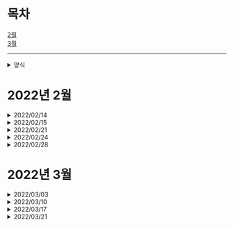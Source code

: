  # 목차

 [2월](https://github.com/urous3814/urous3814/blob/main/Development_log.md#2022%EB%85%84-2%EC%9B%94)   
 [3월](https://github.com/urous3814/urous3814/blob/main/Development_log.md#2022%EB%85%84-3%EC%9B%94)
  
---

<details>
<summary>양식</summary>
<div markdown="1">
  
---

## 날짜 [개발 Location]

### [프로젝트명](프로젝트 레포 링크)

#### 프로그램명
  
  * 주요변경사항(보충설명)
    * 하위 변경사항
      * 하위 변경사항 설명

#### 회의
  
  * 활동명
    * 주요 내용
      * 결과 및 보충내용
  
---
 
</div>
</details>

# 2022년 2월

<details>
<summary>2022/02/14</summary>
<div markdown="1">  
 
-----------------------------------------------------------------------------

## 2022/02/14 [OFFLINE]

### [The Coala](https://github.com/urous3814/TheCoala_Dev/tree/main/02/14)

#### Coala Windows Server

 * ListBox2 접속학생 표기방법, 저장방법 변동(id -> id,name / ~~배열에 저장~~ )
   * SUNCHUL function 수정
     * name값 받아오는 sql 추가
   * Check_Login function 수정
     * logout시 표기되는 요소 id > name 수정
   * user interface 표기되는 요소 name 으로 수정
  
 * Coala Server 원격 종료 수단 제작(redis/RestAPI 사용)
   * RestAPI 기능 제작
   * Thread 기능추가, **수정필요**
   
 * id, name 값 제대로 저장 안된것들 수정(API, mysql)
   * teacher, teacher_name, teacher_id, Teacher, Teacher_Check 변수 제대로 매칭 안된 값들 수정, **변수 정리 및 통합 필요**
   
#### Coala Meeting
  
  * 전체 프로세스 테스트 진행 (Client 24대 사용)
    * Client 비정상 Close(Terminate)시 DB에 Login_Status 변경 안되는 오류 발생
       *  서버에서 DB Login_Status 변경 기능 도입하기로 결정   
    * 서버 원격 접속해제 기능 필요함 
      * 기능 추가, **테스트 필요**   
    * Wifi 강제 종료로 인한 Client 비정상 Disconnect 시 Reconnect 기능에서 오류발생   

  * 회의 진행
    * 보완사항
      1. Problem 다중 전송 기능 필요 (구현)
      2. Connection Check 시 Timer 을 활용해 Reconnect 기능 구현 (구현)(테스트 완료)
      3. API 강희쌤ver로 변경 필요 **(미구현)**
 
 ---
 
</div>
</details>
  
<details>
<summary>2022/02/15</summary>
<div markdown="1">  
  
 ---

## 2022/02/15 [OFFLINE]

### [The Coala](https://github.com/urous3814/TheCoala_Dev/tree/main/02/15)

#### Coala Windows Server
  
  * Coala Server 원격 종료 수단 제작
    * key: ID_Tcheck / value: Logout 을 redis에서 수신해 원격 종료
      * Thread에 id_Tcheck 값들 받아와 Logout이면 ServerLogout() function 수행   
        CodeSubmit이면 CodeSubmitClick function 수행
      * Server의 Form1->Close function 수행 시 프로세스에 Server가 남아있는 버그 발생
        * 현재 Form10 Show로 대체함
   * Login_Check function 에서 Logout한 User Name 표기 오류 해결

#### Coala Meating
  
  * 회의 진행
    * Coala Client 디자인 변경 필요
      * Client의 Answer Panel을 위에서 왼쪽으로 옮기기
      * Client의 Compile, SendCode 버튼 중앙으로 옮기기(미정)
    * Coala API 사용시 key: ID_Tcheck의 value에 요청 사항(CodeSubmit, Logout)을 넣어서 보내기
 
 ---
 
</div>
</details>
  
  
<details>
<summary>2022/02/21</summary>
<div markdown="1">
  
---

## 2022/02/21 [ONLINE]

### [The Coala](https://github.com/urous3814/TheCoala_Dev/tree/main/02/21)

#### The Coala Server
  
  * 모든 API 사용부 Try Catch로 변경(API)
    * 정답처리 부분 Try Catch처리
      * 정답처리시 먼저 id_Scheck 보내놓고 처리
        * 기능 구현 완료, 테스트 필요
  * Server FormClose시 학생 DB에서 Logout처리 안됨.
    * Substr 범위 잘못되어있었음
    * Application->Terminate() 가 DB Logout 처리 되기 전에 실행되어 처리중 나가짐
      * ~~Disconnect~~ formclose 에서 처리하게 변경
        * 취소
    * DBLogout이 rmDelete가 아니라 rmPost로 처리되고있었음
      * 해결

#### 회의
  
  * The Coala Test
    * 호주 원격수업
      * 호주는 인터넷 딜레이가 길어 현 api 시간제한으로는 어려움(issue)
    * try catch 로 api 기동시 에러가 안난다고 함
      * 현재 테스트중
        * 별 문제 없이 작동중
    * 새 디자인 초안 완성
      *도입중(태민t)
    * 마지막 한명이 안나가는 일 발생
    
  
---
 
</div>
</details>


<details>
<summary>2022/02/24</summary>
<div markdown="1">
  
---

## 2022/02/24 [ONLINE]

### [The Coala](https://github.com/urous3814/TheCoala_Dev/tree/main/02/24)

#### Coala Windows Server
  
  * 디자인 변경
    * 추가점수 메뉴 디자인 변경
      * 오타, 에러 및 각종 이슈또한 해결
    * Student Info Form 수정
    * Main Form 코드뷰어 구조 변경
  * 변수 통합 및 정리 진행

#### Coala Windows Client
  
  * 디자인 변경
    * Login Form 디자인 변경
      * Teacher Selection 구역 구조 변경
      *SonLab 로고 추가
    * 다크모드 추가
      * CodeEditon 부분의 다크모드 기능 추가
        * PopupMenu에 다크모드 ON/OFF 기능 추가
        * 다크모드용 Syntax Highlighter 구현(c,c++ / python)
  * Main Form Close 시 DB_Logout 기능 제거(서버로 이전)
  * ListBox2 의 보여지는 student info 변경(Name)
  * Code 채점 시 그다음 Problem 주는 기능 수정
    * P_num 기준 문제제공에서 DB 기준으로 변경
  * 재접속 기능 보완
---
 
</div>
</details>


<details>
<summary>2022/02/28</summary>
<div markdown="1">
  
---

## 2022/02/28 [OFFLINE]

### [The Coala](https://github.com/urous3814/TheCoala_Dev/tree/main/02/28)

#### The Coala Client
  
  * Offline Compile 기능 구현
    * C++빌더의 컴파일러 사용
    * On/Offline Compiler 전환기능 제작(내정보)
#### The Coala Downloader
  * 경로오류 수정
  * BCC 기능설치 추가
  * 최적화

#### The Coala Meeting
  
  * A팀 회의
    * 컴파일 방법 수정
      * Offline Compiler 기본으로 사용하고 문제 생길시 교사가 Online Compiler 기능 사용권한 주게하기(비상용으로)
    * 코드전송 프로세스 수정 (너무 많은 자원 쓸데없이 사용)
      * 제출시 코드를 DB로 보낸후 가져오는것이 아니라 Redis를 통해 보내고 그것을 받아와 정답처리시에만 DB에 저장하게 하기
        * Redis 용량제한 확인해보기
        *현재 제출코드 주석처리해놓음
        *학생이 제출시에는 DB에 저장 안되게 하기
    * 정답처리 프로세스 수정
      * 오답, 재시도, 피드백은 Redis만으로 가게(DB사용 X)
      * 정답은 DB에 기록되게
      * 모든 정답처리 시 Redis로 가기는 하지만 DB 기록은 정답시에만 하게
    * ~~DB기준이 아니라 Redis 로그인 상태를 통해서 로그인을 확인하는 방향으로 진행(Redis와 DB가 따로놈)~~ (보류)
      * Redis가 DB에 로그인상태 기록하고 그 후에 서버에서 그것을 확인해 로그인
    * 디자인 변경 (Client)
      * Form2 의 Label12를 변수로 바꾸기(필요없는 Unvisible Component)
      * 로그인 버튼을 Image2 에서 Button으로 바꾸기(직관적이지 않은 버튼)
    * thread에서 Keyvalue를 계속 선언함(메모리 소모가 큼)
      * Thread에서는 전역변수를 memset으로 초기화하는것만 하는방향으로(Keyvalue를 전역변수로)
        * Keyvalue는 String이므로 이차원배열이므로 fill으로 하는것이 더 좋음
          * fill으로 초기화하기(보류)
    * Client의 Form1이 꺼질때도 DB에서 Logout 처리되게 하기
      * Form2의 FormClose Event를 Form1의 FormClose 이벤트에 넣어주기(완료)(테스트 필요)
    * 문제전송 과정 변경
      * 현재는 DB의 Processing에서 문제전송을 함
        * Redis가 DB에서 문제번호를 검색해 꺼내서 문제를 직접 API로 보내주게 하기
    * [ToDo]
      * 개발시 필요한 정보들 정리해놓기(std = Student 등)
      * CoalaDownloader을 인증하는 방법 알아보기
        * 백신에서 막히는 경우를 예방하기 위해
  
---
 
 
 
</div>
</details>

# 2022년 3월

<details>
<summary>2022/03/03</summary>
<div markdown="1">
  
---

## 2022/03/04 [OFFLINE]

### [The Coala](https://github.com/urous3814/TheCoala_Dev/tree/main/03/03)

#### The Coala Client
  
  * 컴파일 관련 오류(offline compiler)
    * 컴파일 경로 변경
      * Temp에서 C:/Coala로 변경
    * 컴파일러 결함 보완
      * String 을 include 하는 내용 자동 추가하게 변경
  * DB 과부화 관련 수정
    * DB 접근 줄이고 api 로 기능 대체작업
  
---
 
</div>
</details>


<details>
<summary>2022/03/10</summary>
<div markdown="1">
  
---

## 2022/03/10 [Online]

### [The Coala](https://github.com/urous3814/TheCoala_Dev/tree/main/03/10)

#### Coala_Downloader
  
  * 전체적 구조 변경
    * 모양 그럴싸하게 바꾸고 최적화

#### The Coala Client
  
  * 자동 업데이트 기능 추가(Powershell 사용)
  * 컴파일 모드(온라인, 오프라인) 시각적 차이 구현
  * 티어별 아이콘 제작(미완)
  

#### 회의
  
  * 회의
    * 자동업데이트 버튼 만들기
      * 웹에서 직접 Coala 메인 파일 받을 수 있게 하기
      * 다운로더 파일, 다운로더 받아오게 만들기
      * 온라인, 오프라인 다운로더 만들기
    * 레벨별 아이콘(메달) 집어넣기
      * 코알라 클라이언트에 이미지 집어넣기 
        * 점수 구하는 부분 넣기(누적점수)
        * 랭킹으로 진행
    * 코알라 버전체크 API에서 뿌려주게 하기
  
---
 
</div>
</details>

<details>
<summary>2022/03/17</summary>
<div markdown="1">
  
---

## 2022/03/17 [OFFLINE]

### [The Coala](https://github.com/urous3814/TheCoala_Dev/tree/main/03/17)

#### The Coala Client
  
  * 중복실행 방지기능 추가(CMD활용)
    * 컴파일된 파일명 통일
    * 중복실행시 기존에 켜져있던 프로그램 꺼지게하는 기능 추가
  * 코알라 메신저 서비스 구현
    * API를 사용한 메세지 전송 기능을 구현
  
 
 #### The Coala Client
   * 코알라 서버 다운로더 제작
   * 코알라 메신저 서비스 구현
     * API를 사용한 메세지 전송 기능을 구현
 
 #### Coala_Downloader
  
  * Server Downloader 제작
  * Downloader 기능 추가
    * Remover Program, Auto-Update 기능 구현
    * API 안되는 이슈 해결
 
 ### [Physics Tracker](https://github.com/urous3814/dev/tree/main/Physics_Project)
 
 #### Python Tracker
   * Object Tracking 기능 구현

  
---
 
</div>
</details>

<details>
<summary>2022/03/21</summary>
<div markdown="1">
  
---

## 2022/03/21 [OFFLINE]

### [Physics Tracker](https://github.com/urous3814/dev/tree/main/Physics_Project)

#### Python Tracker
  
  * DB insert sql문 추가(보충설명)
    * Exp_Name, SECOND, Obj_x, Obj_y 등의 정보를 Mysql 서버의 DB에 저장
      * 하위 변경사항 설명
 
 #### Mysql Server
  * Mysql Server 구현
    * study_db(DB) / experiment(TABLE) 제작
 
DB Schema
 
|Field|Type|Null|
|------|---|---|
|Exp_Name|varchar(32)|No|
|Obj_X|float|No|
|Obj_Y|float|No|
|Obj_V|float|Yes|
|Obj_A|float|Yes|
|Obj_SETA|float|Yes|
|SECOND|float|No|

  
---
 
</div>
</details>
